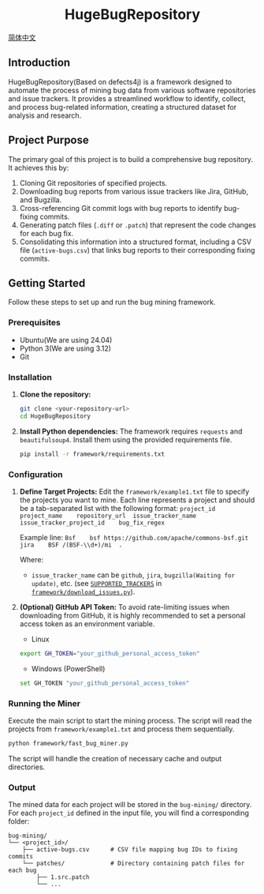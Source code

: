<div align="center">
  <h1>HugeBugRepository</h1>
</div>

[简体中文](README.zh-CN.md)

## Introduction

HugeBugRepository(Based on defects4j) is a framework designed to automate the process of mining bug data from various software repositories and issue trackers. It provides a streamlined workflow to identify, collect, and process bug-related information, creating a structured dataset for analysis and research.

## Project Purpose

The primary goal of this project is to build a comprehensive bug repository. It achieves this by:

1.  Cloning Git repositories of specified projects.
2.  Downloading bug reports from various issue trackers like Jira, GitHub, and Bugzilla.
3.  Cross-referencing Git commit logs with bug reports to identify bug-fixing commits.
4.  Generating patch files (`.diff` or `.patch`) that represent the code changes for each bug fix.
5.  Consolidating this information into a structured format, including a CSV file (`active-bugs.csv`) that links bug reports to their corresponding fixing commits.

## Getting Started

Follow these steps to set up and run the bug mining framework.

### Prerequisites

*   Ubuntu(We are using 24.04)
*   Python 3(We are using 3.12)
*   Git

### Installation

1.  **Clone the repository:**
    ```sh
    git clone <your-repository-url>
    cd HugeBugRepository
    ```

2.  **Install Python dependencies:**
    The framework requires `requests` and `beautifulsoup4`. Install them using the provided requirements file.
    ```sh
    pip install -r framework/requirements.txt
    ```

### Configuration

1.  **Define Target Projects:**
    Edit the `framework/example1.txt` file to specify the projects you want to mine. Each line represents a project and should be a tab-separated list with the following format:
    `project_id	project_name	repository_url	issue_tracker_name	issue_tracker_project_id	bug_fix_regex`

    Example line:
    `Bsf	bsf	https://github.com/apache/commons-bsf.git	jira	BSF	/(BSF-\\d+)/mi	.`

    Where:
    *   `issue_tracker_name` can be `github`, `jira`, `bugzilla(Waiting for update)`, etc. (see [`SUPPORTED_TRACKERS`](framework/download_issues.py) in [`framework/download_issues.py`](framework/download_issues.py)).

2.  **(Optional) GitHub API Token:**
    To avoid rate-limiting issues when downloading from GitHub, it is highly recommended to set a personal access token as an environment variable.
    - Linux
    ```sh
    export GH_TOKEN="your_github_personal_access_token"
    ```
    - Windows (PowerShell)
    ```bash
    set GH_TOKEN "your_github_personal_access_token"
    ```
### Running the Miner

Execute the main script to start the mining process. The script will read the projects from `framework/example1.txt` and process them sequentially.

```sh
python framework/fast_bug_miner.py
```

The script will handle the creation of necessary cache and output directories.

### Output

The mined data for each project will be stored in the `bug-mining/` directory. For each `project_id` defined in the input file, you will find a corresponding folder:

```
bug-mining/
└── <project_id>/
    ├── active-bugs.csv      # CSV file mapping bug IDs to fixing commits
    └── patches/             # Directory containing patch files for each bug
        ├── 1.src.patch
        └── ...
```